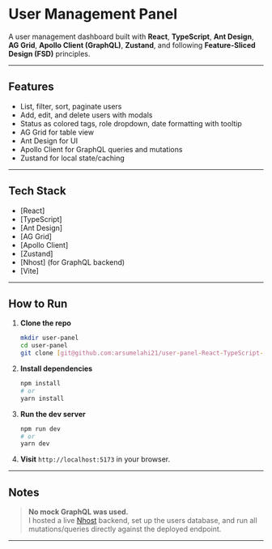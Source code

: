 # User Management Panel

A user management dashboard built with **React**, **TypeScript**, **Ant Design**, **AG Grid**, **Apollo Client (GraphQL)**, **Zustand**, and following **Feature-Sliced Design (FSD)** principles.

---

## Features

- List, filter, sort, paginate users
- Add, edit, and delete users with modals
- Status as colored tags, role dropdown, date formatting with tooltip
- AG Grid for table view
- Ant Design for UI
- Apollo Client for GraphQL queries and mutations
- Zustand for local state/caching


---

## Tech Stack

- [React]
- [TypeScript]
- [Ant Design]
- [AG Grid]
- [Apollo Client]
- [Zustand]
- [Nhost] (for GraphQL backend)
- [Vite]

---

## How to Run

1. **Clone the repo**
    ```sh
    mkdir user-panel
    cd user-panel
    git clone [git@github.com:arsumelahi21/user-panel-React-TypeScript-.git](https://github.com/arsumelahi21/user-panel-React-TypeScript-.git)

    ```
2. **Install dependencies**
    ```sh
    npm install
    # or
    yarn install
    ```

3. **Run the dev server**
    ```sh
    npm run dev
    # or
    yarn dev
    ```
4. **Visit** `http://localhost:5173` in your browser.

---

## Notes

> **No mock GraphQL was used.**  
> I hosted a live [Nhost](https://nhost.io/) backend, set up the users database, and run all mutations/queries directly against the deployed endpoint.

---



